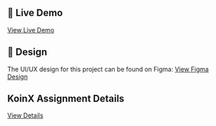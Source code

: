 ## 🚀 Live Demo

[View Live Demo](Your-Deployed-Link-Here)

## 🎨 Design

The UI/UX design for this project can be found on Figma:
[View Figma Design](https://www.figma.com/design/VRj5MqVPoQdj5N7AwmYc98/KoinX---Frontend-Intern-Assignment?node-id=0-1&p=f&t=xWEWoWqQpZ7EkwCL-0)

## KoinX Assignment Details

[View Details](https://koinx.notion.site/KoinX-Frontend-Intern-Assignment-8d58a764615d445087b666bf0f6daf4a)
